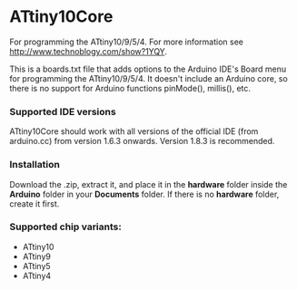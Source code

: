ATtiny10Core
============

For programming the ATtiny10/9/5/4. For more information see http://www.technoblogy.com/show?1YQY.


This is a boards.txt file that adds options to the Arduino IDE's Board menu for programming the ATtiny10/9/5/4. It doesn't include an Arduino core, so there is no support for Arduino functions pinMode(), millis(), etc.

### Supported IDE versions

ATtiny10Core should work with all versions of the official IDE (from arduino.cc) from version 1.6.3 onwards. Version 1.8.3 is recommended.

### Installation

Download the .zip, extract it, and place it in the **hardware** folder inside the **Arduino** folder in your **Documents** folder. If there is no **hardware** folder, create it first.

### Supported chip variants:

* ATtiny10
* ATtiny9
* ATtiny5
* ATtiny4
